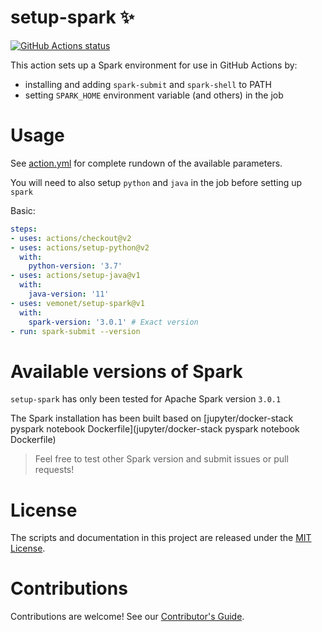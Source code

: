 # setup-spark ✨

<p align="left">
  <a href="https://github.com/vemonet/setup-spark/actions"><img alt="GitHub Actions status" src="https://github.com/vemonet/setup-spark/workflows/Run%20setup-spark%20action/badge.svg"></a>
</p>


This action sets up a Spark environment for use in GitHub Actions by:

- installing and adding `spark-submit` and `spark-shell` to PATH
- setting `SPARK_HOME` environment variable (and others) in the job

# Usage

See [action.yml](action.yml) for complete rundown of the available parameters.

You will need to also setup `python` and `java` in the job before setting up `spark`

Basic:
```yaml
steps:
- uses: actions/checkout@v2
- uses: actions/setup-python@v2
  with:
    python-version: '3.7'
- uses: actions/setup-java@v1
  with:
    java-version: '11'
- uses: vemonet/setup-spark@v1
  with:
    spark-version: '3.0.1' # Exact version
- run: spark-submit --version
```

# Available versions of Spark

`setup-spark` has only been tested for Apache Spark version `3.0.1`

The Spark installation has been built based on [jupyter/docker-stack pyspark notebook Dockerfile](jupyter/docker-stack pyspark notebook Dockerfile)

> Feel free to test other Spark version and submit issues or pull requests!

# License

The scripts and documentation in this project are released under the [MIT License](LICENSE).

# Contributions

Contributions are welcome! See our [Contributor's Guide](docs/contributors.md).
